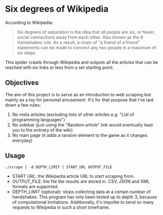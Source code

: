 # Six degrees of Wikipedia

According to Wikipedia:
> Six degrees of separation is the idea that all people are six, or fewer, social connections away from each other. Also known as the 6 Handshakes rule. As a result, a chain of "a friend of a friend" statements can be made to connect any two people in a maximum of six steps.

This spider crawls through Wikipedia and outputs all the articles that can be reached with six links or less from a set starting point.

## Objectives
The aim of this project is to serve as an introduction to web scraping but mainly as a toy for personal amusement. It's for that purpose that I've laid down a few rules:
1. No meta articles (excluding lists of other articles e.g. "List of programming languages")
2. No sidebar (just using the "Random article" link would eventually lead you to the entirety of the wiki)
3. No main page (it adds a random element to the game as it changes everyday)

## Usage
`./scrape [ -d DEPTH_LIMIT ] START_URL OUTPUT_FILE`

* START URL: the Wikipedia article URL to start scraping from.
* OUTPUT_FILE: the file the results are stored in. CSV, JSON and XML formats are supported.
* DEPTH_LIMIT (optional): stops collecting data at a certain number of handshakes. This program has only been tested up to depth 3, because of computational limitations. Additionally, it's impolite to send so many requests to Wikipedia in such a short timeframe.
